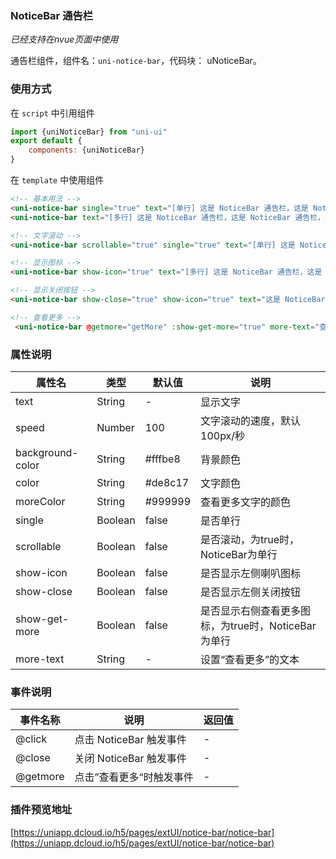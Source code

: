 ### NoticeBar 通告栏
*已经支持在nvue页面中使用*

通告栏组件，组件名：``uni-notice-bar``，代码块： uNoticeBar。

### 使用方式

在 ``script`` 中引用组件 

```javascript
import {uniNoticeBar} from "uni-ui"
export default {
    components: {uniNoticeBar}
}
```

在 ``template`` 中使用组件

```html
<!-- 基本用法 -->
<uni-notice-bar single="true" text="[单行] 这是 NoticeBar 通告栏，这是 NoticeBar 通告栏，这是 NoticeBar 通告栏"></uni-notice-bar>
<uni-notice-bar text="[多行] 这是 NoticeBar 通告栏，这是 NoticeBar 通告栏，这是 NoticeBar 通告栏，这是 NoticeBar 通告栏"></uni-notice-bar>

<!-- 文字滚动 -->
<uni-notice-bar scrollable="true" single="true" text="[单行] 这是 NoticeBar 通告栏，这是 NoticeBar 通告栏，这是 NoticeBar 通告栏"></uni-notice-bar>

<!-- 显示图标 -->
<uni-notice-bar show-icon="true" text="[多行] 这是 NoticeBar 通告栏，这是 NoticeBar 通告栏，这是 NoticeBar 通告栏这是 NoticeBar 通告栏，这是 NoticeBar 通告栏，这是 NoticeBar 通告栏"></uni-notice-bar>

<!-- 显示关闭按钮 -->
<uni-notice-bar show-close="true" show-icon="true" text="这是 NoticeBar 通告栏，这是 NoticeBar 通告栏，这是 NoticeBar 通告栏"></uni-notice-bar>

<!-- 查看更多 -->
 <uni-notice-bar @getmore="getMore" :show-get-more="true" more-text="查看更多" single="true" text="[单行] 这是 NoticeBar 通告栏，这是 NoticeBar 通告栏，这是 NoticeBar 通告栏"></uni-notice-bar>
```


### 属性说明

|属性名				|类型	|默认值	|说明												|
|---				|----	|---	|---												|
|text				|String	|-		|显示文字											|
|speed				|Number	|100	|文字滚动的速度，默认100px/秒						|
|background-color	|String	|#fffbe8|背景颜色											|
|color				|String	|#de8c17|文字颜色											|
|moreColor			|String	|#999999|查看更多文字的颜色									|
|single				|Boolean|false	|是否单行											|
|scrollable			|Boolean|false	|是否滚动，为true时，NoticeBar为单行				|
|show-icon			|Boolean|false	|是否显示左侧喇叭图标								|
|show-close			|Boolean|false	|是否显示左侧关闭按钮								|
|show-get-more		|Boolean|false	|是否显示右侧查看更多图标，为true时，NoticeBar为单行|
|more-text			|String	|-		|设置“查看更多”的文本								|

### 事件说明

|事件名称	|说明						|返回值	|
|---		|---						|---	|
|@click		|点击 NoticeBar 触发事件	|-		|
|@close		|关闭 NoticeBar 触发事件	|-		|
|@getmore	|点击”查看更多“时触发事件	|-		|

### 插件预览地址

[https://uniapp.dcloud.io/h5/pages/extUI/notice-bar/notice-bar](https://uniapp.dcloud.io/h5/pages/extUI/notice-bar/notice-bar)